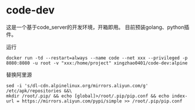 # code-dev
这是一个基于code_server的开发环境，开箱即用。
目前预装golang、python插件。

运行

	docker run -td --restart=always --name code --net xxx --privileged -p 8080:8080 -u root -v "xxx:/home/project" xingzhao0401/code-dev:alpine



替换阿里源

	sed -i 's/dl-cdn.alpinelinux.org/mirrors.aliyun.com/g' /etc/apk/repositories &&\
	mkdir /root/.pip/ && echo [global]>/root/.pip/pip.conf && echo index-url = https://mirrors.aliyun.com/pypi/simple >> /root/.pip/pip.conf
